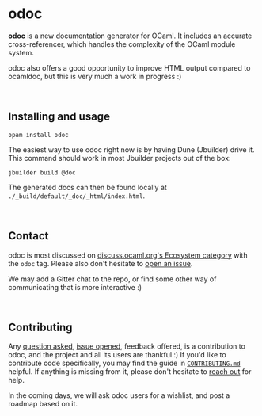 # odoc

**odoc** is a new documentation generator for OCaml. It includes an accurate
cross-referencer, which handles the complexity of the OCaml module system.

odoc also offers a good opportunity to improve HTML output compared to ocamldoc,
but this is very much a work in progress :)

<br/>

## Installing and usage

```
opam install odoc
```

The easiest way to use odoc right now is by having Dune (Jbuilder) drive it.
This command should work in most Jbuilder projects out of the box:

```
jbuilder build @doc
```

The generated docs can then be found locally at
`./_build/default/_doc/_html/index.html`.

<br/>

## Contact

odoc is most discussed on [discuss.ocaml.org's Ecosystem category][discourse] with the `odoc` tag.
Please also don't hesitate to [open an issue][issues].

We may add a Gitter chat to the repo, or find some other way of communicating
that is more interactive :)

<br/>

## Contributing

Any [question asked](#contact), [issue opened][issues], feedback offered, is a
contribution to odoc, and the project and all its users are thankful :) If
you'd like to contribute code specifically, you may find the guide in
[`CONTRIBUTING.md`][contributing.md] helpful. If anything is missing from it,
please don't hesitate to [reach out](#contact) for help.

In the coming days, we will ask odoc users for a wishlist, and post a roadmap
based on it.

[discourse]: https://discuss.ocaml.org/c/eco
[issues]: https://github.com/ocaml/odoc/issues/new
[contributing.md]: https://github.com/ocaml/odoc/blob/master/CONTRIBUTING.md
